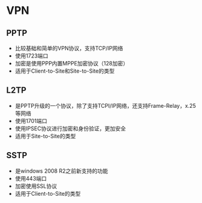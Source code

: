 # VPN

## PPTP

- 比较基础和简单的VPN协议，支持TCP/IP网络
- 使用1723端口
- 加密是使用PPP内置MPPE加密协议（128加密）
- 适用于Client-to-Site和Site-to-Site的类型

## L2TP

- 是PPTP升级的一个协议，除了支持TCPI/IP网络，还支持Frame-Relay，x.25等网络
- 使用1701端口
- 使用IPSEC协议进行加密和身份验证，更加安全
- 适用于Site-to-Site的类型

## SSTP

- 是windows 2008 R2之前新支持的功能
- 使用443端口
- 加密使用SSL协议
- 适用于Client-to-Site的类型

